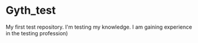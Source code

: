 # Gyth_test
My first test repository.
I'm testing my knowledge.
I am gaining experience in the testing profession)

